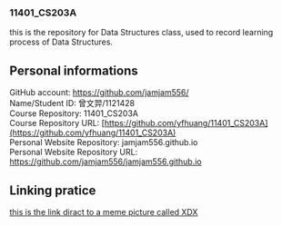 ### 11401_CS203A
this is the repository for Data Structures class, used to record learning process of Data Structures.  
## Personal informations  
GitHub account: https://github.com/jamjam556/  
Name/Student ID: 曾文羿/1121428  
Course Repository: 11401_CS203A  
Course Repository URL: [https://github.com/yfhuang/11401_CS203A](https://github.com/yfhuang/11401_CS203A)  
Personal Website Repository: jamjam556.github.io  
Personal Website Repository URL: https://github.com/jamjam556/jamjam556.github.io  
## Linking pratice  
[this is the link diract to a meme picture called XDX](https://7tv.app/emotes/62437e6ede82a984598efad1)  


